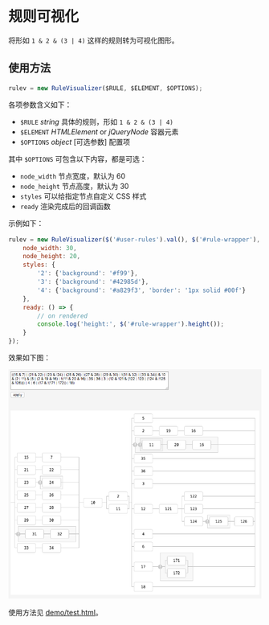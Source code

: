 # 规则可视化

将形如 `1 & 2 & (3 | 4)` 这样的规则转为可视化图形。

## 使用方法

```javascript
rulev = new RuleVisualizer($RULE, $ELEMENT, $OPTIONS);
```

各项参数含义如下：

- `$RULE` *string* 具体的规则，形如 `1 & 2 & (3 | 4)`
- `$ELEMENT` *HTMLElement* or *jQueryNode* 容器元素
- `$OPTIONS` *object* [可选参数] 配置项

其中 `$OPTIONS` 可包含以下内容，都是可选：

 - `node_width` 节点宽度，默认为 60
 - `node_height` 节点高度，默认为 30
 - `styles` 可以给指定节点自定义 CSS 样式
 - `ready` 渲染完成后的回调函数

示例如下：

```javascript
rulev = new RuleVisualizer($('#user-rules').val(), $('#rule-wrapper'), {
    node_width: 30,
    node_height: 20,
    styles: {
        '2': {'background': '#f99'},
        '3': {'background': '#42985d'},
        '4': {'background': '#a829f3', 'border': '1px solid #00f'}
    },
    ready: () => {
        // on rendered
        console.log('height:', $('#rule-wrapper').height());
    }
});
```

效果如下图：

![效果图](demo/screen_shot.png)

使用方法见 [demo/test.html](demo/index.html)。
